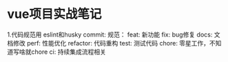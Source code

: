 # vue项目实战笔记

1.代码规范用 eslint和husky
commit: 规范：
feat: 新功能
fix: bug修复
docs: 文档修改
perf: 性能优化
refactor: 代码重构
test: 测试代码
chore: 零星工作，不知道写啥就chore
ci: 持续集成流程相关
